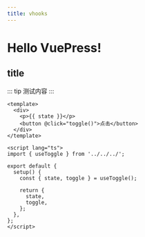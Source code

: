 ```yaml
---
title: vhooks
---
```


# Hello VuePress!

## title

::: tip
测试内容
:::

<demo src="./packages/hooks/use-toggle/demo/use-toggle.vue" language="vue" ></demo>


```vue
<template>
  <div>
    <p>{{ state }}</p>
    <button @click="toggle()">点击</button>
  </div>
</template>

<script lang="ts">
import { useToggle } from '../../../';

export default {
  setup() {
    const { state, toggle } = useToggle();

    return {
      state,
      toggle,
    };
  },
};
</script>
```